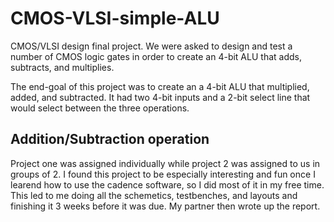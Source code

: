 # CMOS-VLSI-simple-ALU
CMOS/VLSI design final project. We were asked to design and test a number of CMOS logic gates in order to create an 4-bit ALU that adds, subtracts, and multiplies.

The end-goal of this project was to create an a 4-bit ALU that multiplied, added, and subtracted. It had two 4-bit inputs and a 2-bit select line that would select between the three operations.

## Addition/Subtraction operation

Project one was assigned individually while project 2 was assigned to us in groups of 2. I found this project to be especially interesting and fun once I learend how to use the cadence software, so I did most of it in my free time. This led to me doing all the schemetics, testbenches, and layouts and finishing it 3 weeks before it was due. My partner then wrote up the report.
